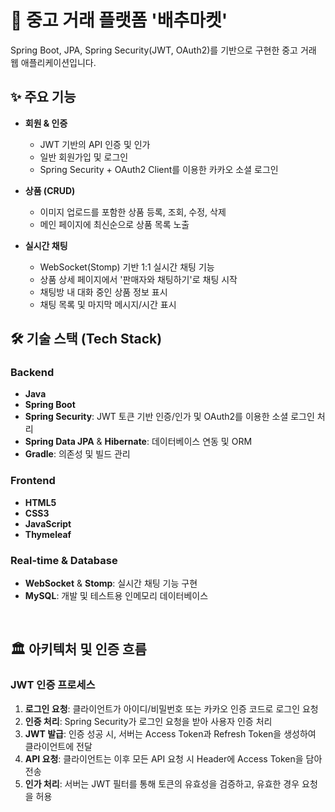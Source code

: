 # 🥬 중고 거래 플랫폼 '배추마켓'

Spring Boot, JPA, Spring Security(JWT, OAuth2)를 기반으로 구현한 중고 거래 웹 애플리케이션입니다.


## ✨ 주요 기능

-   **회원 & 인증**
    -   JWT 기반의 API 인증 및 인가
    -   일반 회원가입 및 로그인
    -   Spring Security + OAuth2 Client를 이용한 카카오 소셜 로그인

-   **상품 (CRUD)**
    -   이미지 업로드를 포함한 상품 등록, 조회, 수정, 삭제
    -   메인 페이지에 최신순으로 상품 목록 노출

-   **실시간 채팅**
    -   WebSocket(Stomp) 기반 1:1 실시간 채팅 기능
    * 상품 상세 페이지에서 '판매자와 채팅하기'로 채팅 시작
    -   채팅방 내 대화 중인 상품 정보 표시
    -   채팅 목록 및 마지막 메시지/시간 표시



## 🛠️ 기술 스택 (Tech Stack)

### Backend
-   **Java**
-   **Spring Boot**
-   **Spring Security**: JWT 토큰 기반 인증/인가 및 OAuth2를 이용한 소셜 로그인 처리
-   **Spring Data JPA** & **Hibernate**: 데이터베이스 연동 및 ORM
-   **Gradle**: 의존성 및 빌드 관리

### Frontend
-   **HTML5**
-   **CSS3**
-   **JavaScript**
-   **Thymeleaf**

### Real-time & Database
-   **WebSocket** & **Stomp**: 실시간 채팅 기능 구현
-   **MySQL**: 개발 및 테스트용 인메모리 데이터베이스

<br>

## 🏛️ 아키텍처 및 인증 흐름

### JWT 인증 프로세스
1.  **로그인 요청**: 클라이언트가 아이디/비밀번호 또는 카카오 인증 코드로 로그인 요청
2.  **인증 처리**: Spring Security가 로그인 요청을 받아 사용자 인증 처리
3.  **JWT 발급**: 인증 성공 시, 서버는 Access Token과 Refresh Token을 생성하여 클라이언트에 전달
4.  **API 요청**: 클라이언트는 이후 모든 API 요청 시 Header에 Access Token을 담아 전송
5.  **인가 처리**: 서버는 JWT 필터를 통해 토큰의 유효성을 검증하고, 유효한 경우 요청을 허용
